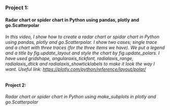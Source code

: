 ### Project 1: 
#### Radar chart or spider chart in Python using pandas, plotly and go.Scatterpolar
###### In this video, I show how to create a radar chart or spidar chart in Python using pandas, plotly and go.Scatterpolar. I show two cases; single trace and a chart with three traces (for the three items we have). We put a legend and a title by fig.update_layout and style the chart by fig.update_polars. I have used gridshape, angularaxis_tickfont, radialaxis_range, radialaxis_dtick and radialaxis_showticklabels to make it look the way I want. Useful link: https://plotly.com/python/reference/layout/polar/

#### Project 2: 
###### Radar chart or spider chart in Python using make_subplots in plotly and go.Scatterpolar
